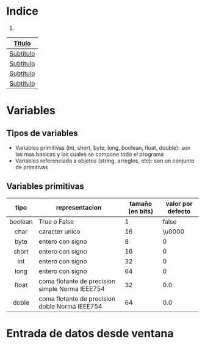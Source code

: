<div id = "Indice"> <!----- Inicio de Indice ------->

# Indice

1. 
| [Titulo](#titulo) |
|:-------------------------:|
|[Subtitulo](#titulo-subtitulo)|
|[Subtitulo](#titulo-subtitulo)|
|[Subtitulo](#titulo-subtitulo)|
|[Subtitulo](#titulo-subtitulo)|


</div> <!----- Fin de indice ------->

# Variables
## Tipos de variables 
- Variables primitivas (int, short, byte, long, boolean, float, double): son las mas basicas y las cuales se compone todo el programa
- Variables referenciada a objetos (string, arreglos, etc): son un conjunto de primitivas 
## Variables primitivas
| tipo  |representacion|tamaño (en bits) |valor por defecto|
|:----: |--------------|-----------------|-----------------|
|boolean|True o False  |   1             | false           |  
| char  |caracter unico|    16           |\u0000           |
|byte   |entero con signo |8|0
|short|entero con signo|16|0
|int|entero con signo|32|0
|long|entero con signo|64|0
|float|coma flotante de precision simple Norma IEEE754|32|0.0
|doble|coma flotante de precision doble Norma IEEE754|64|0.0


# Entrada de datos desde ventana
